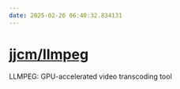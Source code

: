 ```yaml
---
date: 2025-02-26 06:40:32.834131
---
```


# [jjcm/llmpeg](https://github.com/jjcm/llmpeg)

LLMPEG: GPU-accelerated video transcoding tool